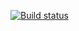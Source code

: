 [![Build status](https://ci.appveyor.com/api/projects/status/lt31vhwfk08g7stw/branch/main?svg=true)](https://ci.appveyor.com/project/GoldFresh/api-ci/branch/main)
